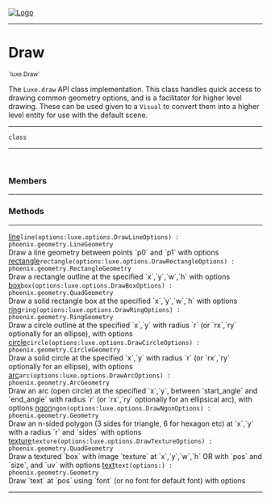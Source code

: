
[![Logo](../../images/logo.png)](../../api/index.html)

---



<h1>Draw</h1>
<small>`luxe.Draw`</small>

The `Luxe.draw` API class implementation.
    This class handles quick access to drawing common geometry options,
    and is a facilitator for higher level drawing. These can be used given to a `Visual` to convert
    them into a higher level entity for use with the default scene.

---

`class`

---

&nbsp;
&nbsp;



<h3>Members</h3> <hr/>





<h3>Methods</h3> <hr/><span class="method apipage">
            <a name="line"><a class="lift" href="#line">line</a></a><code class="signature apipage">line(options:luxe.options.DrawLineOptions<span></span>) : phoenix.geometry.LineGeometry</code><br/><span class="small_desc_flat">Draw a line geometry between points `p0` and `p1` with options</span>
        </span>
    <span class="method apipage">
            <a name="rectangle"><a class="lift" href="#rectangle">rectangle</a></a><code class="signature apipage">rectangle(options:luxe.options.DrawRectangleOptions<span></span>) : phoenix.geometry.RectangleGeometry</code><br/><span class="small_desc_flat">Draw a rectangle outline at the specified `x`,`y`,`w`,`h` with options</span>
        </span>
    <span class="method apipage">
            <a name="box"><a class="lift" href="#box">box</a></a><code class="signature apipage">box(options:luxe.options.DrawBoxOptions<span></span>) : phoenix.geometry.QuadGeometry</code><br/><span class="small_desc_flat">Draw a solid rectangle box at the specified `x`,`y`,`w`,`h` with options</span>
        </span>
    <span class="method apipage">
            <a name="ring"><a class="lift" href="#ring">ring</a></a><code class="signature apipage">ring(options:luxe.options.DrawRingOptions<span></span>) : phoenix.geometry.RingGeometry</code><br/><span class="small_desc_flat">Draw a circle outline at the specified `x`,`y` with radius `r` (or `rx`,`ry` optionally for an ellipse), with options</span>
        </span>
    <span class="method apipage">
            <a name="circle"><a class="lift" href="#circle">circle</a></a><code class="signature apipage">circle(options:luxe.options.DrawCircleOptions<span></span>) : phoenix.geometry.CircleGeometry</code><br/><span class="small_desc_flat">Draw a solid circle at the specified `x`,`y` with radius `r` (or `rx`,`ry` optionally for an ellipse), with options</span>
        </span>
    <span class="method apipage">
            <a name="arc"><a class="lift" href="#arc">arc</a></a><code class="signature apipage">arc(options:luxe.options.DrawArcOptions<span></span>) : phoenix.geometry.ArcGeometry</code><br/><span class="small_desc_flat">Draw an arc (open circle) at the specified `x`,`y`, between `start_angle` and `end_angle` with radius `r` (or `rx`,`ry` optionally for an ellipsical arc), with options</span>
        </span>
    <span class="method apipage">
            <a name="ngon"><a class="lift" href="#ngon">ngon</a></a><code class="signature apipage">ngon(options:luxe.options.DrawNgonOptions<span></span>) : phoenix.geometry.Geometry</code><br/><span class="small_desc_flat">Draw an n-sided polygon (3 sides for triangle, 6 for hexagon etc) at `x`,`y` with a radius `r` and `sides` with options</span>
        </span>
    <span class="method apipage">
            <a name="texture"><a class="lift" href="#texture">texture</a></a><code class="signature apipage">texture(options:luxe.options.DrawTextureOptions<span></span>) : phoenix.geometry.QuadGeometry</code><br/><span class="small_desc_flat">Draw a textured `box` with image `texture` at `x`,`y`,`w`,`h` OR with `pos` and `size`, and `uv` with options</span>
        </span>
    <span class="method apipage">
            <a name="text"><a class="lift" href="#text">text</a></a><code class="signature apipage">text(options:<span></span>) : phoenix.geometry.Geometry</code><br/><span class="small_desc_flat">Draw `text` at `pos` using `font` (or no font for default font) with options</span>
        </span>
    





---

&nbsp;
&nbsp;
&nbsp;
&nbsp;